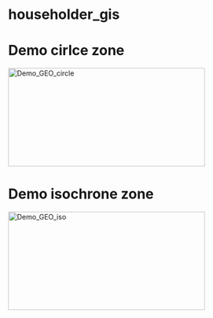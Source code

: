 # householder_gis
# Demo cirlce zone
<img src="./data/Demo_GEO.gif" alt="Demo_GEO_circle" width="400" height="200">

# Demo isochrone zone
<img src="./data/Demo_GEO_IsoHrone.gif" alt="Demo_GEO_iso" width="400" height="200"> 
